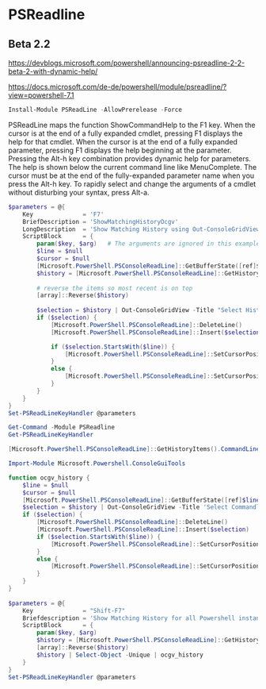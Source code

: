 # PSReadline

## Beta 2.2
https://devblogs.microsoft.com/powershell/announcing-psreadline-2-2-beta-2-with-dynamic-help/

https://docs.microsoft.com/de-de/powershell/module/psreadline/?view=powershell-7.1

```powershell
Install-Module PSReadLine -AllowPrerelease -Force
```

PSReadLine maps the function ShowCommandHelp to the F1 key.
When the cursor is at the end of a fully expanded cmdlet, pressing F1 displays the help for that cmdlet.
When the cursor is at the end of a fully expanded parameter, pressing F1 displays the help beginning at the parameter.
Pressing the Alt-h key combination provides dynamic help for parameters. The help is shown below the current command line like MenuComplete. The cursor must be at the end of the fully-expanded parameter name when you press the Alt-h key.
To rapidly select and change the arguments of a cmdlet without disturbing your syntax, press Alt-a.

```powershell
$parameters = @{
    Key              = 'F7'
    BriefDescription = 'ShowMatchingHistoryOcgv'
    LongDescription  = 'Show Matching History using Out-ConsoleGridView'
    ScriptBlock      = {
        param($key, $arg)   # The arguments are ignored in this example
        $line = $null
        $cursor = $null
        [Microsoft.PowerShell.PSConsoleReadLine]::GetBufferState([ref]$line, [ref]$cursor)
        $history = [Microsoft.PowerShell.PSConsoleReadLine]::GetHistoryItems().CommandLine | Select-Object -Unique
      
        # reverse the items so most recent is on top
        [array]::Reverse($history)
  
        $selection = $history | Out-ConsoleGridView -Title "Select History" -OutputMode Single -Filter $line
        if ($selection) {
            [Microsoft.PowerShell.PSConsoleReadLine]::DeleteLine()
            [Microsoft.PowerShell.PSConsoleReadLine]::Insert($selection)

            if ($selection.StartsWith($line)) {
                [Microsoft.PowerShell.PSConsoleReadLine]::SetCursorPosition($cursor)
            }
            else {
                [Microsoft.PowerShell.PSConsoleReadLine]::SetCursorPosition($selection.Length)
            }
        }
    }
}
Set-PSReadLineKeyHandler @parameters
```

```powershell
Get-Command -Module PSReadline
Get-PSReadLineKeyHandler

[Microsoft.PowerShell.PSConsoleReadLine]::GetHistoryItems().CommandLine

Import-Module Microsoft.Powershell.ConsoleGuiTools

function ocgv_history {
    $line = $null
    $cursor = $null
    [Microsoft.PowerShell.PSConsoleReadLine]::GetBufferState([ref]$line, [ref]$cursor)
    $selection = $history | Out-ConsoleGridView -Title 'Select Commandline from History' -OutputMode Single -Filter $line
    if ($selection) {
        [Microsoft.PowerShell.PSConsoleReadLine]::DeleteLine()
        [Microsoft.PowerShell.PSConsoleReadLine]::Insert($selection)
        if ($selection.StartsWith($line)) {
            [Microsoft.PowerShell.PSConsoleReadLine]::SetCursorPosition($cursor)
        }
        else {
            [Microsoft.PowerShell.PSConsoleReadLine]::SetCursorPosition($selection.Length)
        }
    }
}
        
$parameters = @{
    Key              = "Shift-F7"
    Briefdescription = 'Show Matching History for all Powershell instances using Out-ConsoleGridview'
    ScriptBlock      = {
        param($key, $arg)
        $history = [Microsoft.PowerShell.PSConsoleReadLine]::GetHistoryItems().CommandLine
        [array]::Reverse($history)
        $history | Select-Object -Unique | ocgv_history
    }
}
Set-PSReadLineKeyHandler @parameters

```

